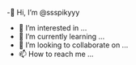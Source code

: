-👋 Hi, I’m @ssspikyyy 
- 👀 I’m interested in ...
- 🌱 I’m currently learning ...
- 💞️ I’m looking to collaborate on ...
- 📫 How to reach me ...

<!---
👋 Hi, I’m @ssspikyyy 
--->
